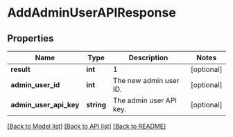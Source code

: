 # AddAdminUserAPIResponse

## Properties
Name | Type | Description | Notes
------------ | ------------- | ------------- | -------------
**result** | **int** | 1 | [optional] 
**admin_user_id** | **int** | The new admin user ID. | [optional] 
**admin_user_api_key** | **string** | The admin user API key. | [optional] 

[[Back to Model list]](../README.md#documentation-for-models) [[Back to API list]](../README.md#documentation-for-api-endpoints) [[Back to README]](../README.md)


